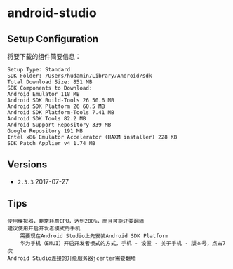 # android-studio

## Setup Configuration

将要下载的组件简要信息：

    Setup Type: Standard
    SDK Folder: /Users/hudamin/Library/Android/sdk
    Total Download Size: 851 MB
    SDK Components to Download: 
    Android Emulator 118 MB
    Android SDK Build-Tools 26 50.6 MB
    Android SDK Platform 26 60.5 MB
    Android SDK Platform-Tools 7.41 MB
    Android SDK Tools 82.2 MB
    Android Support Repository 339 MB
    Google Repository 191 MB
    Intel x86 Emulator Accelerator (HAXM installer) 228 KB
    SDK Patch Applier v4 1.74 MB


## Versions

* `2.3.3` 2017-07-27


## Tips

    使用模拟器，非常耗费CPU，达到200%，而且可能还要翻墙
    建议使用开启开发者模式的手机
        需要现在Android Studio上先安装Android SDK Platform
        华为手机（EMUI）开启开发者模式的方式，手机 - 设置 - 关于手机 - 版本号，点击7次
    Android Studio连接的升级服务器jcenter需要翻墙


